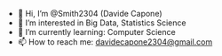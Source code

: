 - 👋 Hi, I’m @Smith2304 (Davide Capone)
- 👀 I’m interested in Big Data, Statistics Science
- 🌱 I’m currently learning: Computer Science
- 📫 How to reach me: davidecapone2304@gmail.com

<!---
Smith2304/Smith2304 is a ✨ special ✨ repository because its `README.md` (this file) appears on your GitHub profile.
You can click the Preview link to take a look at your changes.
--->
